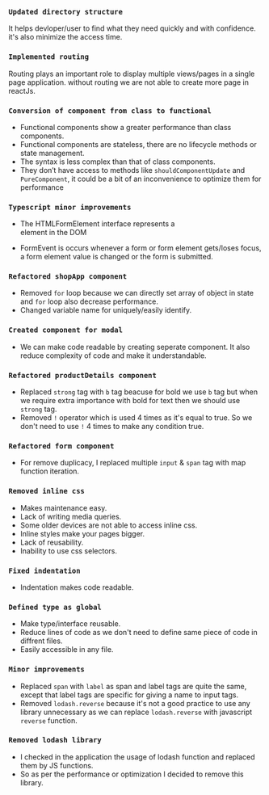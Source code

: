 ### `Updated directory structure`

It helps devloper/user to find what they need quickly and with confidence. it's also minimize the access time.

### `Implemented routing`

Routing plays an important role to display multiple views/pages in a single page application. without routing we are not able to create more page in reactJs.

### `Conversion of component from class to functional`

* Functional components show a greater performance than class components.
* Functional components are stateless, there are no lifecycle methods or state management.
* The syntax is less complex than that of class components.
* They don’t have access to methods like `shouldComponentUpdate` and `PureComponent`, it could be a bit of an inconvenience to optimize them for performance

### `Typescript minor improvements`

* The HTMLFormElement interface represents a <form> element in the DOM
* FormEvent is occurs whenever a form or form element gets/loses focus, a form element value is changed or the form is submitted.

### `Refactored shopApp component`

* Removed `for` loop because we can directly set array of object in state and `for` loop also decrease performance.
* Changed variable name for uniquely/easily identify.

### `Created component for modal`

* We can make code readable by creating seperate component. It also reduce complexity of code and make it understandable.

### `Refactored productDetails component`

* Replaced `strong` tag with `b` tag beacuse for bold we use `b` tag but when we require extra importance with bold for text then we should use `strong` tag. 
* Removed `!` operator which is used 4 times as it's equal to true. So we don't need to use `!` 4 times to make any condition true.

### `Refactored form component`
 
* For remove duplicacy, I replaced multiple `input` & `span` tag with map function iteration. 

### `Removed inline css`

* Makes maintenance easy.
* Lack of writing media queries.
* Some older devices are not able to access inline css.
* Inline styles make your pages bigger.
* Lack of reusability.
* Inability to use css selectors.

### `Fixed indentation`

* Indentation makes code readable.

### `Defined type as global`

* Make type/interface reusable.
* Reduce lines of code as we don't need to define same piece of code in diffrent files.
* Easily accessible in any file.

### `Minor improvements`

* Replaced `span` with `label` as span and label tags are quite the same, except that label tags are specific for giving a name to input tags.
* Removed `lodash.reverse` because it's not a good practice to use any library unnecessary as we can replace `lodash.reverse` with javascript `reverse` function.

### `Removed lodash library`

* I checked in the application the usage of lodash function and replaced them by JS functions.
* So as per the performance or optimization I decided to remove this library.
